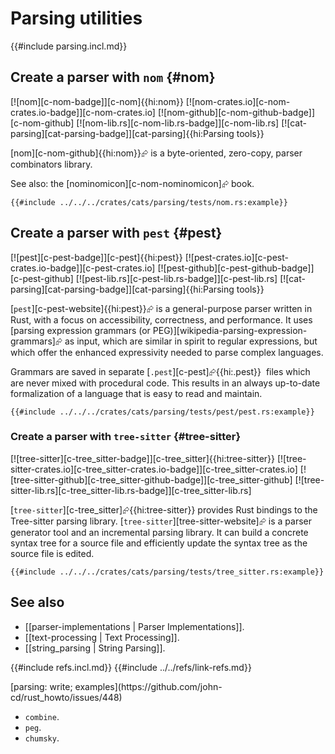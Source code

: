 # Parsing utilities

{{#include parsing.incl.md}}

## Create a parser with `nom` {#nom}

[![nom][c-nom-badge]][c-nom]{{hi:nom}}
[![nom-crates.io][c-nom-crates.io-badge]][c-nom-crates.io]
[![nom-github][c-nom-github-badge]][c-nom-github]
[![nom-lib.rs][c-nom-lib.rs-badge]][c-nom-lib.rs]
[![cat-parsing][cat-parsing-badge]][cat-parsing]{{hi:Parsing tools}}

[nom][c-nom-github]{{hi:nom}}⮳ is a byte-oriented, zero-copy, parser combinators library.

See also: the [nominomicon][c-nom-nominomicon]⮳ book.

```rust,editable
{{#include ../../../crates/cats/parsing/tests/nom.rs:example}}
```

## Create a parser with `pest` {#pest}

[![pest][c-pest-badge]][c-pest]{{hi:pest}}
[![pest-crates.io][c-pest-crates.io-badge]][c-pest-crates.io]
[![pest-github][c-pest-github-badge]][c-pest-github]
[![pest-lib.rs][c-pest-lib.rs-badge]][c-pest-lib.rs]
[![cat-parsing][cat-parsing-badge]][cat-parsing]{{hi:Parsing tools}}

[`pest`][c-pest-website]{{hi:pest}}⮳ is a general-purpose parser written in Rust, with a focus on accessibility, correctness, and performance. It uses [parsing expression grammars (or PEG)][wikipedia-parsing-expression-grammars]⮳ as input, which are similar in spirit to regular expressions, but which offer the enhanced expressivity needed to parse complex languages.

Grammars are saved in separate [`.pest`][c-pest]⮳{{hi:.pest}}  files which are never mixed with procedural code. This results in an always up-to-date formalization of a language that is easy to read and maintain.

```rust,editable
{{#include ../../../crates/cats/parsing/tests/pest/pest.rs:example}}
```

### Create a parser with `tree-sitter` {#tree-sitter}

[![tree-sitter][c-tree_sitter-badge]][c-tree_sitter]{{hi:tree-sitter}}
[![tree-sitter-crates.io][c-tree_sitter-crates.io-badge]][c-tree_sitter-crates.io]
[![tree-sitter-github][c-tree_sitter-github-badge]][c-tree_sitter-github]
[![tree-sitter-lib.rs][c-tree_sitter-lib.rs-badge]][c-tree_sitter-lib.rs]

[`tree-sitter`][c-tree_sitter]⮳{{hi:tree-sitter}} provides Rust bindings to the Tree-sitter parsing library. [`tree-sitter`][tree-sitter-website]⮳ is a parser generator tool and an incremental parsing library. It can build a concrete syntax tree for a source file and efficiently update the syntax tree as the source file is edited.

```rust,editable
{{#include ../../../crates/cats/parsing/tests/tree_sitter.rs:example}}
```

## See also

- [[parser-implementations | Parser Implementations]].
- [[text-processing | Text Processing]].
- [[string_parsing | String Parsing]].

{{#include refs.incl.md}}
{{#include ../../refs/link-refs.md}}

<div class="hidden">
[parsing: write; examples](https://github.com/john-cd/rust_howto/issues/448)

- `combine`.
- `peg`.
- `chumsky`.

</div>
